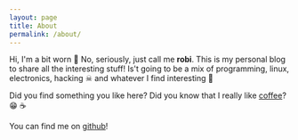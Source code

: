 ```yaml
---
layout: page
title: About
permalink: /about/
---
```


Hi, I'm a bit worn 👒 No, seriously, just call me **robi**. This is my personal blog to share all the interesting stuff! Is't going to be a mix of programming, linux, electronics, hacking ☠ and whatever I find interesting 🍻

Did you find something you like here? Did you know that I really like [coffee][coffee-link]? 😁 ☕  

You can find me on [github][github-link]!

[coffee-link]: https://www.buymeacoffee.com/robi24
[github-link]: https://github.com/robi24
